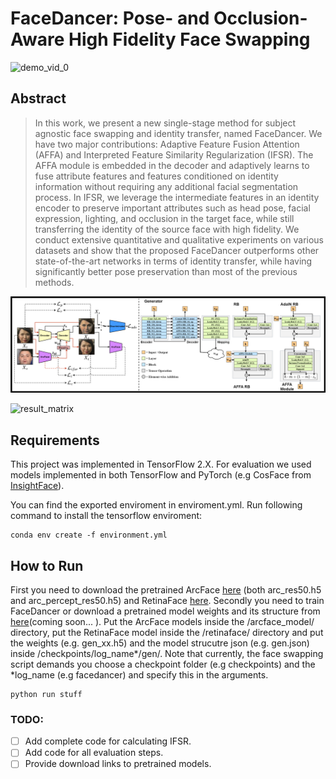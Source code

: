 # FaceDancer: Pose- and Occlusion-Aware High Fidelity Face Swapping
![demo_vid_0](133_to_4.gif)
## Abstract
>In this work, we present a new single-stage method for
>subject agnostic face swapping and identity transfer, named
>FaceDancer. We have two major contributions: Adaptive
>Feature Fusion Attention (AFFA) and Interpreted Feature
>Similarity Regularization (IFSR). The AFFA module is embedded
> in the decoder and adaptively learns to fuse attribute
> features and features conditioned on identity information
> without requiring any additional facial segmentation process.
>In IFSR, we leverage the intermediate features
> in an identity encoder to preserve important attributes
> such as head pose, facial expression, lighting, and occlusion
> in the target face, while still transferring the identity
> of the source face with high fidelity. We conduct extensive
> quantitative and qualitative experiments on various
> datasets and show that the proposed FaceDancer outperforms
> other state-of-the-art networks in terms of identity
> transfer, while having significantly better pose preservation
> than most of the previous methods.

![overview](facedancer_ov.png)

![result_matrix](sdfsd.png)

## Requirements
This project was implemented in TensorFlow 2.X. For evaluation we used models implemented in both TensorFlow and PyTorch (e.g CosFace from [InsightFace](https://github.com/deepinsight/insightface/blob/master/recognition/arcface_torch)).

You can find the exported enviroment in enviroment.yml. Run following command to install the tensorflow enviroment:
```shell
conda env create -f environment.yml
```

## How to Run
First you need to download the pretrained ArcFace [here](https://drive.google.com/drive/folders/1z2-346FHvh3U85CEbtrjVbCbY2FyYwxt?usp=sharing) (both arc_res50.h5 and arc_percept_res50.h5) and RetinaFace [here](https://drive.google.com/drive/folders/1MhEwzpgJaD4zEQbeL9O-tj0Pu3hjw3En?usp=sharing). Secondly you need to train FaceDancer or download a pretrained model weights and its structure from [here](https://drive.google.com/drive/folders/159UscBao617Oe7k_Lq9AQ1S-XoHMVFGU?usp=sharing)(coming soon... ). Put the ArcFace models inside the /arcface_model/ directory, put the RetinaFace model inside the /retinaface/ directory and put the weights (e.g. gen_xx.h5) and the model strucutre json (e.g. gen.json) inside /checkpoints/log_name*/gen/.
Note that currently, the face swapping script demands you choose a checkpoint folder (e.g checkpoints) and the *log_name (e.g facedancer) and specify this in the arguments.
```shell
python run stuff
```

### TODO:
- [ ] Add complete code for calculating IFSR.
- [ ] Add code for all evaluation steps.
- [ ] Provide download links to pretrained models.

